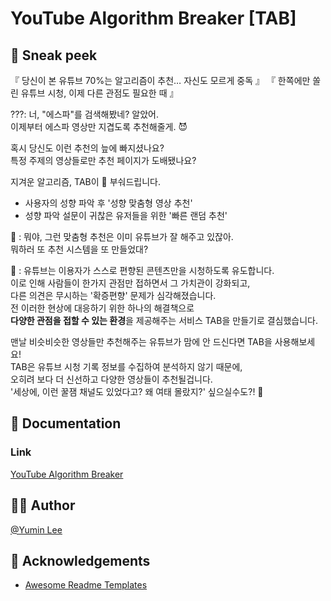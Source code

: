 # YouTube Algorithm Breaker [TAB]

## 👀 Sneak peek
『 당신이 본 유튜브 70%는 알고리즘이 추천… 자신도 모르게 중독 』
『 한쪽에만 쏠린 유튜브 시청, 이제 다른 관점도 필요한 때 』

???: 너, "에스파"를 검색해봤네? 알았어.  
이제부터 에스파 영상만 지겹도록 추천해줄게. 😈

혹시 당신도 이런 추천의 늪에 빠지셨나요?  
특정 주제의 영상들로만 추천 페이지가 도배됐나요?  
  
지겨운 알고리즘, TAB이 👊 부숴드립니다.  
- 사용자의 성향 파악 후 '성향 맞춤형 영상 추천'
- 성향 파악 설문이 귀찮은 유저들을 위한 '빠른 랜덤 추천'  

🤔 : 뭐야, 그런 맞춤형 추천은 이미 유튜브가 잘 해주고 있잖아.  
뭐하러 또 추천 시스템을 또 만들었대?  

💬 : 유튜브는 이용자가 스스로 편향된 콘텐츠만을 시청하도록 유도합니다.  
이로 인해 사람들이 한가지 관점만 접하면서 그 가치관이 강화되고,  
다른 의견은 무시하는 '확증편향' 문제가 심각해졌습니다.  
전 이러한 현상에 대응하기 위한 하나의 해결책으로  
**다양한 관점을 접할 수 있는 환경**을 제공해주는 서비스 TAB을 만들기로 결심했습니다.  

맨날 비슷비슷한 영상들만 추천해주는 유튜브가 맘에 안 드신다면 TAB을 사용해보세요!  
TAB은 유튜브 시청 기록 정보를 수집하여 분석하지 않기 때문에,  
오히려 보다 더 신선하고 다양한 영상들이 추천될겁니다.  
'세상에, 이런 꿀잼 채널도 있었다고? 왜 여태 몰랐지?' 싶으실수도?! 🤭
## 📃 Documentation

### Link
[YouTube Algorithm Breaker](https://jin05154.github.io/youtube-algorithm-breaker/)


## 🙋‍♀️ Author

[@Yumin Lee](https://www.github.com/jin05154)


## 🙏 Acknowledgements

 - [Awesome Readme Templates](https://awesomeopensource.com/project/elangosundar/awesome-README-templates)